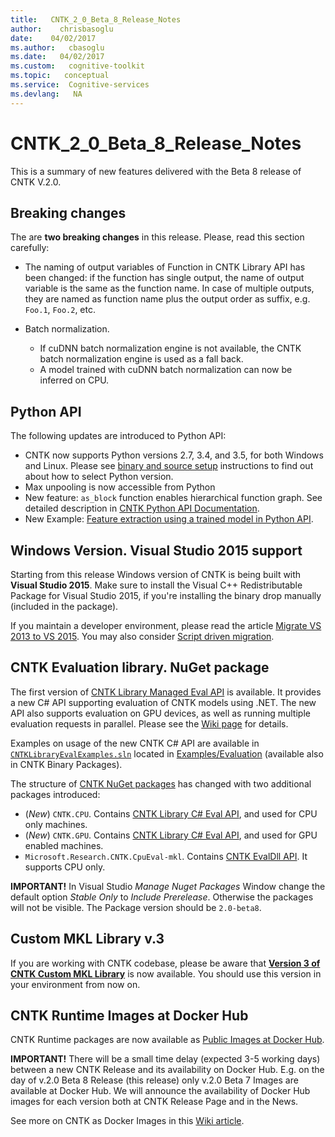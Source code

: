 ```yaml
---
title:   CNTK_2_0_Beta_8_Release_Notes
author:    chrisbasoglu
date:    04/02/2017
ms.author:   cbasoglu
ms.date:   04/02/2017
ms.custom:   cognitive-toolkit
ms.topic:   conceptual
ms.service:  Cognitive-services
ms.devlang:   NA
---
```


# CNTK_2_0_Beta_8_Release_Notes

This is a summary of new features delivered with the Beta 8 release of CNTK V.2.0.

## Breaking changes

The are **two breaking changes** in this release. Please, read this section carefully:

* The naming of output variables of Function in CNTK Library API has been changed: if the function has single output, the name of output variable is the same as the function name. In case of multiple outputs, they are named as function name plus the output order as suffix, e.g.  `Foo.1`, `Foo.2`, etc. 

* Batch normalization.
  * If cuDNN batch normalization engine is not available, the CNTK batch normalization engine is used as a fall back.
  * A model trained with cuDNN batch normalization can now be inferred on CPU.

## Python API

The following updates are introduced to Python API:

* CNTK now supports Python versions 2.7, 3.4, and 3.5, for both Windows and Linux. Please see [binary and source setup](../Setup-CNTK-on-your-machine.md) instructions to find out about how to select Python version.
* Max unpooling is now accessible from Python
* New feature: ```as_block``` function enables hierarchical function graph. See detailed description in [CNTK Python API Documentation](https://www.cntk.ai/pythondocs/cntk.ops.html?highlight=as_block#cntk.ops.as_block).
* New Example: [Feature extraction using a trained model in Python API](https://github.com/Microsoft/CNTK/tree/v2.0.beta8.0/Examples/Image/FeatureExtraction).

## Windows Version. Visual Studio 2015 support

Starting from this release Windows version of CNTK is being built with **Visual Studio 2015**. Make sure to install the Visual C++ Redistributable Package for Visual Studio 2015, if you're installing the binary drop manually (included in the package).

If you maintain a developer environment, please read the article [Migrate VS 2013 to VS 2015](../Setup-Migrate-VS13-to-VS15.md). You may also consider [Script driven migration](../Setup-CNTK-with-script-on-Windows.md).

## CNTK Evaluation library. NuGet package

The first version of [CNTK Library Managed Eval API](../CNTK-Library-Evaluation-on-Windows.md) is available. It provides a new C# API supporting evaluation of CNTK models using .NET. The new API also supports evaluation on GPU devices, as well as running multiple evaluation requests in parallel. Please see the [Wiki page](../CNTK-Library-Evaluation-on-Windows.md) for details. 

Examples on usage of the new CNTK C# API are available in [`CNTKLibraryEvalExamples.sln`](https://github.com/Microsoft/CNTK/blob/v2.0.beta8.0/Examples/Evaluation/CNTKLibraryEvalExamples.sln) located in [Examples/Evaluation](https://github.com/Microsoft/CNTK/tree/v2.0.beta8.0/Examples/Evaluation) (available also in CNTK Binary Packages). 

The structure of [CNTK NuGet packages](../NuGet-Package.md) has changed with two additional packages introduced: 
* (*New*) `CNTK.CPU`. Contains [CNTK Library C# Eval API](../CNTK-Library-Evaluation-on-Windows.md), and used for CPU only machines.
* (*New*) `CNTK.GPU`. Contains [CNTK Library C# Eval API](../CNTK-Library-Evaluation-on-Windows.md), and used for GPU enabled machines.
* `Microsoft.Research.CNTK.CpuEval-mkl`. Contains [CNTK EvalDll API](../EvalDll-Evaluation-Overview.md). It supports CPU only.  

**IMPORTANT!** In Visual Studio *Manage Nuget Packages* Window change the default option *Stable Only* to *Include Prerelease*. Otherwise the packages will not be visible. The Package version should be ```2.0-beta8```.

## Custom MKL Library v.3

If you are working with CNTK codebase, please be aware that [**Version 3 of CNTK Custom MKL Library**](https://cntk.ai/mkl/) is now available. You should use this version in your environment from now on.

## CNTK Runtime Images at Docker Hub

CNTK Runtime packages are now available as [Public Images at Docker Hub](https://hub.docker.com/r/microsoft/cntk/).

**IMPORTANT!** There will be a small time delay (expected 3-5 working days) between a new CNTK Release and its availability on Docker Hub. E.g. on the day of v.2.0 Beta 8 Release (this release) only v.2.0 Beta 7 Images are available at Docker Hub. We will announce the availability of Docker Hub images for each version both at CNTK Release Page and in the News.

See more on CNTK as Docker Images in this [Wiki article](../CNTK-Docker-Containers.md).